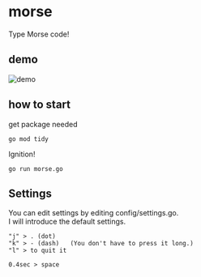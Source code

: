 # morse
Type Morse code!

## demo

![demo](https://raw.github.com/wiki/maru44/morse/images/morse.gif)

## how to start

get package needed

`go mod tidy`

Ignition!

`go run morse.go`

## Settings

You can edit settings by editing config/settings.go.<br/>
I will introduce the default settings.

```
"j" > . (dot)
"k" > - (dash)   (You don't have to press it long.)
"l" > to quit it

0.4sec > space
```
